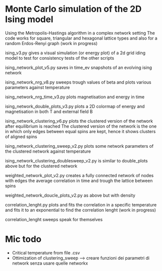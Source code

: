 # Monte Carlo simulation of the 2D Ising model

Using the Metropolis-Hastings algorithm in a complex network setting
The code works for square, triangular and hexagonal lattice types and also for a random Erdos-Renyi graph (work in progress)

ising_v3.py gives a visual simulation (or energy plot) of a 2d grid iding model to test for consistency tests of the other scripts

ising_network_plot_v5.py saves in time_ev snapshots of an evolving ising network

ising_network_nrg_v8.py sweeps trough values of beta and plots various parameters against temperature

ising_network_nrg_time_v3.py plots magnetisation and energy in time

ising_network_double_plots_v3.py plots a 2D colormap of energy and magnetisation in both T and external field B

ising_network_clustering_v6.py plots the clustered version of the network after equilibrium is reached
The clustered version of the network is the one in which only edges between equal spins are kept, hence it shows clusters of aligned spins

ising_network_clustering_sweep_v2.py plots some network parameters of the clustered network against temperature

ising_network_clustering_doublesweep_v2.py is similar to double_plots above but for the clustered network

weighted_network_plot_v2.py creates a fully connected network of nodes with edges the average correlation in time and trough the lattice between spins

weighted_network_doucle_plots_v2.py as above but with density

correlation_lenght.py plots and fits the correlation in a specific temperature and fits it to an exponential to find the correlation lenght (work in progress)

correlation_lenght sweeps speak for themselves

# Mic todo
- Critical temperature from file .csv
- Ottimization of clustering_sweep --> creare funzioni dei parametri di network senza usare quelle networkx
